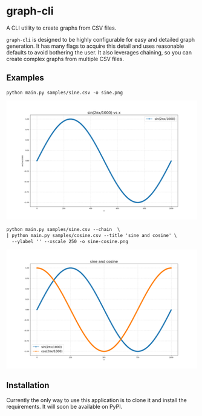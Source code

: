 # graph-cli

A CLI utility to create graphs from CSV files.

`graph-cli` is designed to be highly configurable for easy and detailed
graph generation. It has many flags to acquire this detail and uses
reasonable defaults to avoid bothering the user. It also leverages
chaining, so you can create complex graphs from multiple CSV files.

## Examples

```
python main.py samples/sine.csv -o sine.png
```

![sine](screenshots/sine.png)

```
python main.py samples/sine.csv --chain  \
| python main.py samples/cosine.csv --title 'sine and cosine' \
  --ylabel '' --xscale 250 -o sine-cosine.png
```

![sine-cosine](screenshots/sine-cosine.png)

## Installation

Currently the only way to use this application is to clone it and install
the requirements. It will soon be available on PyPI.
